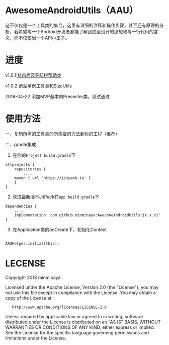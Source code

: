 # AwesomeAndroidUtils（AAU）

这不仅仅是一个工具类的集合，这里有详细的注释和操作步骤，甚至还有原理的分析，我希望每一个Android开发者都能了解到底层设计的思想和每一行代码的含义，而不仅仅当一个API小王子。

# 进度

v1.0.1:[状态栏及导航栏帮助类](/MD/BarsHelper.md)


v1.0.2:[范型单例工具类](/MD/SingletonHelper.md)和[SizeUtils](/MD/SizeUtils.md)

2018-04-22 添加MVP基本的Presenter类，测试通过

# 使用方法

一、复制所需的工具类的所需要的方法到你的工程（推荐）

二、gradle集成


1. 在你的```Project build.gradle```下

```
allprojects {
    repositories {
        ....
   	maven { url 'https://jitpack.io' }
    }
}
```
2. 获取最新版本[JitPack](https://jitpack.io/#minminaya/AwesomeAndroidUtils)在```app build.gradle```下



```
dependencies {
    ....
    implementation 'com.github.minminaya:AwesomeAndroidUtils:{x.x.x}'
}
```

3. 在Application类的onCreate下，初始化Context

```

AAUHelper.initial(this);

```


# LECENSE

Copyright 2018 minminaya

   Licensed under the Apache License, Version 2.0 (the "License");
   you may not use this file except in compliance with the License.
   You may obtain a copy of the License at

       http://www.apache.org/licenses/LICENSE-2.0

   Unless required by applicable law or agreed to in writing, software
   distributed under the License is distributed on an "AS IS" BASIS,
   WITHOUT WARRANTIES OR CONDITIONS OF ANY KIND, either express or implied.
   See the License for the specific language governing permissions and
   limitations under the License.
